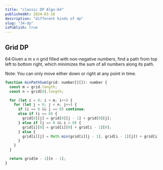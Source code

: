 ```yaml
---
title: "classic DP Algo-64"
publishedAt: 2024-03-16
description: "different kinds of dp"
slug: "34-dp"
isPublish: true
---
```


## Grid DP

64:Given a m x n grid filled with non-negative numbers, find a path from top left to bottom right, which minimizes the sum of all numbers along its path.

Note: You can only move either down or right at any point in time.

```js
function minPathSum(grid: number[][]): number {
  const m = grid.length;
  const n = grid[0].length;

  for (let i = 0; i < m; i++) {
    for (let j = 0; j < n; j++) {
      if (i == 0 && j == 0) continue;
      else if (i == 0) {
        grid[0][j] = grid[0][j - 1] + grid[0][j];
      } else if (j == 0 && i > 0) {
        grid[i][0] = grid[i][0] + grid[i - 1][0];
      } else {
        grid[i][j] = Math.min(grid[i][j - 1], grid[i - 1][j]) + grid[i][j];
      }
    }
  }

  return grid[m - 1][n - 1];
}
```
